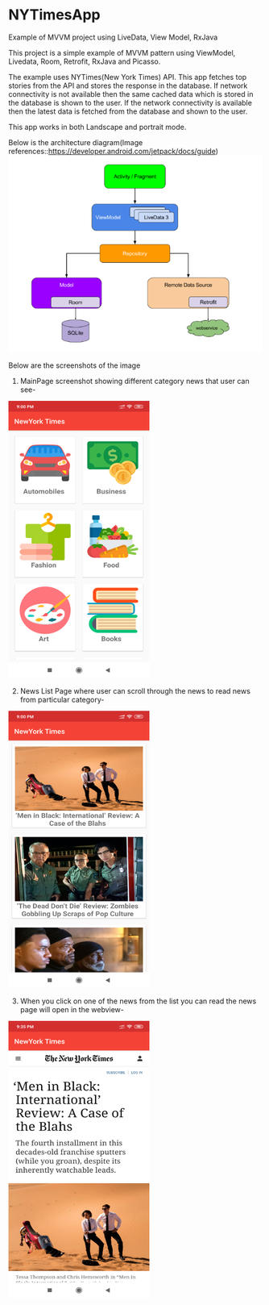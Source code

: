 # NYTimesApp
Example of MVVM project using LiveData, View Model, RxJava


This project is a simple example of MVVM pattern using ViewModel, Livedata, Room, Retrofit, RxJava and Picasso. 

The example uses NYTimes(New York Times) API. This app fetches top stories from the API and stores the response in the database. 
If network connectivity is not available then the same cached data which is stored in the database is shown to the user. 
If the network connectivity is available then the latest data is fetched from the database and shown to the user.

This app works in both Landscape and portrait mode.

Below is the architecture diagram(Image references::https://developer.android.com/jetpack/docs/guide)
![](Images/mvvm.PNG)

Below are the screenshots of the image
1) MainPage screenshot showing different category news that user can see-

<img src="Images/mvvm_mainpage.png" height="550" width="280">

2) News List Page where user can scroll through the news to read news from particular category-

<img src="Images/mvvm_newslist_page.png" height="550" width="280">

3) When you click on one of the news from the list you can read the news page will open in the webview-

<img src="Images/mvvm_detailpage.png" height="550" width="280">
